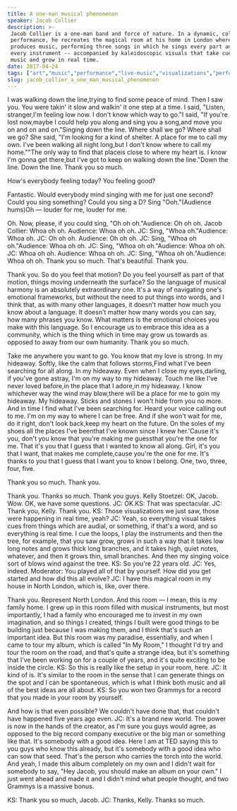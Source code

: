 ```yaml
---
title: A one-man musical phenomenon
speaker: Jacob Collier
description: >-
 Jacob Collier is a one-man band and force of nature. In a dynamic, colorful
 performance, he recreates the magical room at his home in London where he
 produces music, performing three songs in which he sings every part and plays
 every instrument -- accompanied by kaleidoscopic visuals that take cues from the
 music and grow in real time.
date: 2017-04-24
tags: ["art","music","performance","live-music","visualizations","performance-art","singer","vocals","entertainment"]
slug: jacob_collier_a_one_man_musical_phenomenon
---
```


I was walking down the line,trying to find some peace of mind. Then I saw you. You were
takin' it slow and walkin' it one step at a time. I said, "Listen, stranger,I'm feeling low
now. I don't know which way to go."I said, "If you're lost now,maybe I could help you along
and sing you a song,and move you on and on and on."Singing down the line. Where shall we
go? Where shall we go? She said, "I'm looking for a kind of shelter. A place for me to call
my own. I've been walking all night long,but I don't know where to call my home.""The only
way to find that placeis close to where my heart is. I know I'm gonna get there,but I've
got to keep on walking down the line."Down the line. Down the line. Thank you so
much.

How's everybody feeling today? You feeling good?

Fantastic. Would everybody mind singing with me for just one second? Could you sing
something? Could you sing a D? Sing "Ooh."(Audience hums)Oh — louder for me, louder for
me.

Oh. Now, please, if you could sing, "Oh oh oh."Audience: Oh oh oh. Jacob Collier: Whoa oh
oh. Audience: Whoa oh oh. JC: Sing, "Whoa oh."Audience: Whoa oh. JC: Oh oh oh. Audience: Oh oh
oh. JC: Sing, "Whoa oh oh."Audience: Whoa oh oh. JC: Sing, "Whoa oh oh."Audience: Whoa oh
oh. JC: Whoa oh oh. Audience: Whoa oh oh. JC: Sing, "Whoa oh oh."Audience: Whoa oh oh. Thank
you so much. That's beautiful. Thank you.

Thank you. So do you feel that motion? Do you feel yourself as part of that motion, things
moving underneath the surface? So the language of musical harmony is an absolutely
extraordinary one. It's a way of navigating one's emotional frameworks, but without the
need to put things into words, and I think that, as with many other languages, it doesn't
matter how much you know about a language. It doesn't matter how many words you can say,
how many phrases you know. What matters is the emotional choices you make with this
language. So I encourage us to embrace this idea as a community, which is the thing which
in time may grow us towards as opposed to away from our own humanity. Thank you so
much.

Take me anywhere you want to go. You know that my love is strong. In my hideaway. Softly,
like the calm that follows storms,Find what I've been searching for all along. In my
hideaway. Even when I close my eyes,darling, if you've gone astray, I'm on my way to my
hideaway. Touch me like I've never loved before,in the place that I adore,in my hideaway. I
know whichever way the wind may blow,there will be a place for me to goin my hideaway. My
hideaway. Sticks and stones I won't hide from you no more. And in time I find what I've been
searching for. Heard your voice calling out to me. I'm on my way to where I can be free. And
if she won't wait for me, do it right, don't look back,keep my heart on the future. On the
soles of my shoes all the places I've beenthat I've known since I knew her.'Cause it's
you, don't you know that you're making me guessthat you're the one for me. That it's you
that I guess that I wanted to know all along. Girl, it's you that I want, that makes me
complete,cause you're the one for me. It's thanks to you that I guess that I want you to
know I belong. One, two, three, four, five.

Thank you so much. Thank you.

Thank you. Thanks so much. Thank you guys. Kelly Stoetzel: OK, Jacob. Wow. OK, we have some
questions. JC: OK.KS: That was spectacular. JC: Thank you, Kelly. Thank you. KS: Those
visualizations we just saw, those were happening in real time, yeah? JC: Yeah, so
everything visual takes cues from things which are audial, or something, if that's a word,
and so everything is real time. I cue the loops, I play the instruments and then the tree,
for example, that you saw grow, grows in such a way that it takes low long notes and grows
thick long branches, and it takes high, quiet notes, whatever, and then it grows thin,
small branches. And then my singing voice sort of blows wind against the tree. KS: So
you're 22 years old. JC: Yes, indeed. Moderator: You played all of that by yourself. How
did you get started and how did this all evolve? JC: I have this magical room in my house
in North London, which is, like, over there.

Thank you. Represent North London. And this room — I mean, this is my family home. I grew
up in this room filled with musical instruments, but most importantly, I had a family who
encouraged me to invest in my own imagination, and so things I created, things I built
were good things to be building just because I was making them, and I think that's such an
important idea. But this room was my paradise, essentially, and when I came to tour my
album, which is called "In My Room," I thought I'd try and tour the room on the road, and
that's quite a strange idea, but it's something that I've been working on for a couple of
years, and it's quite exciting to be inside the circle. KS: So this is really like the
setup in your room, here. JC: It kind of is. It's similar to the room in the sense that I
can generate things on the spot and I can be spontaneous, which is what I think both music
and all of the best ideas are all about. KS: So you won two Grammys for a record that you
made in your room by yourself.

And how is that even possible? We couldn't have done that, that couldn't have happened
five years ago even. JC: It's a brand new world. The power is now in the hands of the
creator, as I'm sure you guys would agree, as opposed to the big record company executive
or the big man or something like that. It's somebody with a good idea. Here I am at TED
saying this to you guys who know this already, but it's somebody with a good idea who can
sow that seed. That's the person who carries the torch into the world. And yeah, I made
this album completely on my own and I didn't wait for somebody to say, "Hey Jacob, you
should make an album on your own." I just went ahead and made it and I didn't mind what
people thought, and two Grammys is a massive bonus.

KS: Thank you so much, Jacob. JC: Thanks, Kelly. Thanks so much.

<!--
ad_duration=3.33
comment_count=25
event="TED2017"
external_start_time=0
intro_duration=11.82
is_subtitle_required="False"
is_talk_featured="True"
language="en"
language_swap="False"
native_language="en"
number_of_related_talks=6
number_of_speakers=1
number_of_subtitled_videos=15
number_of_tags=9
number_of_talk_download_languages=15
number_of_talk_more_resources=0
number_of_talk_recommendations=0
number_of_talks_take_actions=0
post_ad_duration=0.83
published_timestamp="2018-01-12 11:52:41"
recording_date="2017-04-24"
speaker_description="Musician, artist"
speaker_is_published=1
speaker_name="Jacob Collier"
talk_name="A one-man musical phenomenon"
talks_tags=["art","music","performance","live-music","visualizations","performance-art","singer","vocals","entertainment"]
url_photo_speaker="https://pe.tedcdn.com/images/ted/703308451a1684e3fdf1b4c306686260b04c2f7b_254x191.jpg"
url_photo_talk="https://s3.amazonaws.com/talkstar-photos/uploads/96d47457-dcc5-4ec1-a4e5-5080270b1c05/JacobCollier_2017-embed.jpg"
url_webpage="https://www.ted.com/talks/jacob_collier_a_one_man_musical_phenomenon"
video_type_name="TED Stage Talk"
-->